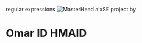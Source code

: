 regular expressions
![MasterHead](https://media.tenor.com/VCA5RK2e8GAAAAAC/regular-expression-regex.gif)
alxSE project
by 
# Omar ID HMAID
